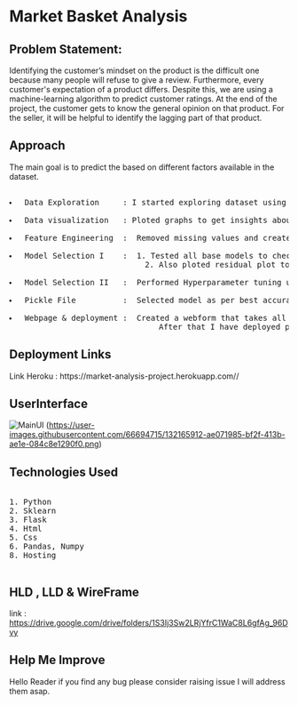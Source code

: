 # Market Basket Analysis
## Problem Statement:

<p>Identifying the customer’s mindset on the product is the difficult one because many people will refuse to give a review. Furthermore, every customer's expectation of a product differs. Despite this, we are using a machine-learning algorithm to predict customer ratings. At the end of the project, the customer gets to know the general opinion on that product. For the seller, it will be helpful to identify the lagging part of that product.</p>

## Approach
<p>The main goal is to predict the  based on different factors available in the dataset.</p>
<pre> 
<li> Data Exploration     : I started exploring dataset using pandas,numpy,matplotlib and seaborn. </li>
<li> Data visualization   : Ploted graphs to get insights about dependend and independed variables. </li>
<li> Feature Engineering  :  Removed missing values and created new features as per insights.</li>
<li> Model Selection I    :  1. Tested all base models to check the base accuracy.
                             2. Also ploted residual plot to check whether a model is a good fit or not.</li>
<li> Model Selection II   :  Performed Hyperparameter tuning using gridsearchCV and randomizedSearchCV.</li>
<li> Pickle File          :  Selected model as per best accuracy and created pickle file using joblib .</li>
<li> Webpage & deployment :  Created a webform that takes all the necessary inputs from user and shows output.
                                After that I have deployed project on heroku and Microsoft Azure</li></pre>

## Deployment Links
<p> Link Heroku : https://market-analysis-project.herokuapp.com// <br>


## UserInterface
![MainUI](https://user-images.githubusercontent.com/66694715/132165908-7f233e90-cc90-4f34-b18a-40f74518d182.png)
  (https://user-images.githubusercontent.com/66694715/132165912-ae071985-bf2f-413b-ae1e-084c8e1290f0.png)

## Technologies Used
<pre> 
1. Python 
2. Sklearn
3. Flask
4. Html
5. Css
6. Pandas, Numpy  
8. Hosting

</pre>

## HLD , LLD & WireFrame
link : https://drive.google.com/drive/folders/1S3Ij3Sw2LRjYfrC1WaC8L6gfAg_96Dvy

## Help Me Improve
<p> Hello Reader if you find any bug please consider raising issue I will address them asap.</p>
